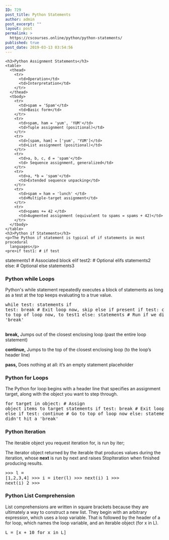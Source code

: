 ```yaml
---
ID: 729
post_title: Python Statements
author: admin
post_excerpt: ""
layout: post
permalink: >
  https://cscourses.online/python/python-statements/
published: true
post_date: 2019-03-13 03:54:56
---
```

    <h3>Python Assignment Statements</h3>
    <table>
      <thead>
        <tr>
          <td>Operation</td>
          <td>Interpretation</td>
        </tr>
      </thead>
      <tbody>
        <tr>
          <td>spam = 'Spam'</td>
          <td>Basic form</td>
        </tr>
        <tr>
          <td>spam, ham = 'yum', 'YUM'</td>
          <td>Tuple assignment (positional)</td>
        </tr>
        <tr>
          <td>[spam, ham] = ['yum', 'YUM']</td>
          <td>List assignment (positional)</td>
        </tr>
        <tr>
          <td>a, b, c, d = 'spam'</td>
          <td> Sequence assignment, generalized</td>
        </tr>
        <tr>
          <td>a, *b = 'spam'</td>
          <td>Extended sequence unpacking</td>
        </tr>
        <tr>
          <td>spam = ham = 'lunch' </td>
          <td>Multiple-target assignment</td>
        </tr>
        <tr>
          <td>spams += 42 </td>
          <td>Augmented assignment (equivalent to spams = spams + 42)</td>
        </tr>
      </tbody>
    </table>
    <h3>Python if Statements</h3>
    <p>The Python if statement is typical of if statements in most procedural
      languages</p>
    <pre>if test1: # if test
  statements1 # Associated block
elif test2: # Optional elifs
  statements2   
else: # Optional else
  statements3  
</pre>
    <h3>Python while Loops</h3>
    <p>Python's while statement repeatedly executes a block of statements as
      long as a test at the top keeps evaluating to a true value.</p>
    <pre>while test:
  statements
  if test: break # Exit loop now, skip else if present
  if test: continue # Go to top of loop now, to test1
else:
  statements # Run if we didn't hit a 'break'    
</pre>
    <p><b>break,</b> Jumps out of the closest enclosing loop (past the entire
      loop statement)</p>
    <p><b>continue,</b> Jumps to the top of the closest enclosing loop (to the
      loop’s header line)</p>
    <p><b>pass,</b> Does nothing at all: it’s an empty statement placeholder</p>
    <h3>Python for Loops</h3>
    <p>The Python for loop begins with a header line that specifies an
      assignment target, along with the object you want to step through.</p>
    <pre>for target in object: # Assign object items to target
  statements
  if test: break # Exit loop now, skip else
  if test: continue # Go to top of loop now
else:
  statements # If we didn't hit a 'break'
</pre>
    <h3>Python Iteration</h3>
    <p>The iterable object you request iteration for, is run by iter;</p>
    <p>The iterator object returned by the iterable that produces values during
      the iteration, whose __next__ is run by next and raises StopIteration when
      finished producing results.</p>
    <pre>&gt;&gt;&gt; l = [1,2,3,4]
&gt;&gt;&gt; i = iter(l)
&gt;&gt;&gt; next(i)
1
&gt;&gt;&gt; next(i)
2
&gt;&gt;&gt;
</pre>
    <h3>Python List Comprehension</h3>
    <p>List comprehensions are written in square brackets because they are
      ultimately a way to construct a new list. They begin with an arbitrary
      expression, which uses a loop variable. That is followed by the header of
      a for loop, which names the loop variable, and an iterable object (for x
      in L).</p>
    <pre>L = [x + 10 for x in L]
</pre>